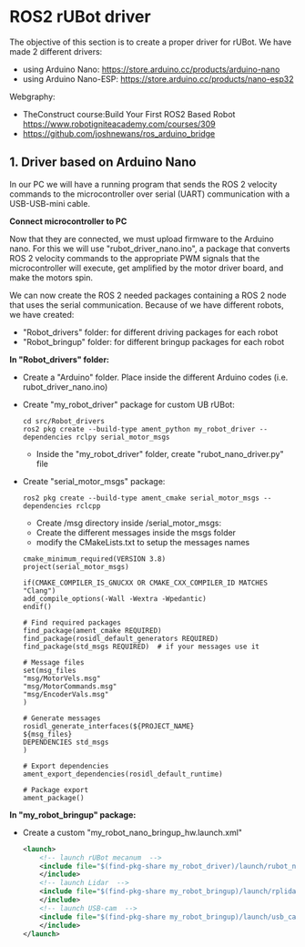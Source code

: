 # **ROS2 rUBot driver**
The objective of this section is to create a proper driver for rUBot. We have made 2 different drivers:
- using Arduino Nano: https://store.arduino.cc/products/arduino-nano
- using Arduino Nano-ESP: https://store.arduino.cc/products/nano-esp32

Webgraphy:
- TheConstruct course:Build Your First ROS2 Based Robot https://www.robotigniteacademy.com/courses/309
- https://github.com/joshnewans/ros_arduino_bridge

## **1. Driver based on Arduino Nano**

In our PC we will have a running program that sends the ROS 2 velocity commands to the microcontroller over serial (UART) communication with a USB-USB-mini cable.

**Connect microcontroller to PC**

Now that they are connected, we must upload firmware to the Arduino nano. For this we will use "rubot_driver_nano.ino", a package that converts ROS 2 velocity commands to the appropriate PWM signals that the microcontroller will execute, get amplified by the motor driver board, and make the motors spin.

We can now create the ROS 2 needed packages containing a ROS 2 node that uses the serial communication.
Because of we have different robots, we have created:
- "Robot_drivers" folder: for different driving packages for each robot
- "Robot_bringup" folder: for different bringup packages for each robot

**In "Robot_drivers" folder:**

- Create a "Arduino" folder. Place inside the different Arduino codes (i.e. rubot_driver_nano.ino)
- Create "my_robot_driver" package for custom UB rUBot:
    ````shell
    cd src/Robot_drivers
    ros2 pkg create --build-type ament_python my_robot_driver --dependencies rclpy serial_motor_msgs
    ````
    - Inside the "my_robot_driver" folder, create "rubot_nano_driver.py" file 

- Create "serial_motor_msgs" package:
    ````shell
    ros2 pkg create --build-type ament_cmake serial_motor_msgs --dependencies rclcpp
    ````
    - Create /msg directory inside /serial_motor_msgs:
    - Create the different messages inside the msgs folder
    - modify the CMakeLists.txt to setup the messages names
    ````shell
    cmake_minimum_required(VERSION 3.8)
    project(serial_motor_msgs)

    if(CMAKE_COMPILER_IS_GNUCXX OR CMAKE_CXX_COMPILER_ID MATCHES "Clang")
    add_compile_options(-Wall -Wextra -Wpedantic)
    endif()

    # Find required packages
    find_package(ament_cmake REQUIRED)
    find_package(rosidl_default_generators REQUIRED)
    find_package(std_msgs REQUIRED)  # if your messages use it

    # Message files
    set(msg_files
    "msg/MotorVels.msg"
    "msg/MotorCommands.msg"
    "msg/EncoderVals.msg"
    )

    # Generate messages
    rosidl_generate_interfaces(${PROJECT_NAME}
    ${msg_files}
    DEPENDENCIES std_msgs
    )

    # Export dependencies
    ament_export_dependencies(rosidl_default_runtime)

    # Package export
    ament_package()
    ````

**In "my_robot_bringup" package:**

- Create a custom "my_robot_nano_bringup_hw.launch.xml"
    ````xml
    <launch>
        <!-- launch rUBot mecanum  -->
        <include file="$(find-pkg-share my_robot_driver)/launch/rubot_nano_driver.launch.xml">
        </include>
        <!-- launch Lidar  -->
        <include file="$(find-pkg-share my_robot_bringup)/launch/rplidar_custom.launch.xml">
        </include>
        <!-- launch USB-cam  -->
        <include file="$(find-pkg-share my_robot_bringup)/launch/usb_cam_custom.launch.xml">
        </include>
    </launch>
    ````



